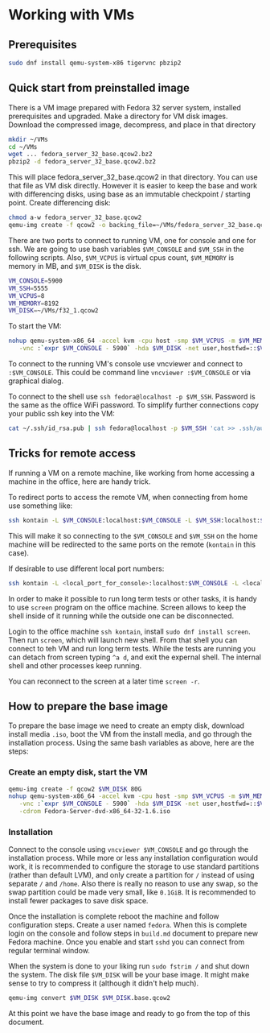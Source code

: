 # Working with VMs

## Prerequisites

```bash
sudo dnf install qemu-system-x86 tigervnc pbzip2
```

## Quick start from preinstalled image

There is a VM image prepared with Fedora 32 server system, installed prerequisites and upgraded.
Make a directory for VM disk images.
Download the compressed image, decompress, and place in that directory

```bash
mkdir ~/VMs
cd ~/VMs
wget ... fedora_server_32_base.qcow2.bz2
pbzip2 -d fedora_server_32_base.qcow2.bz2
```

This will place fedora_server_32_base.qcow2 in that directory.
You can use that file as VM disk directly.
However it is easier to keep the base and work with differencing disks,
using base as an immutable checkpoint / starting point.
Create differencing disk:

```bash
chmod a-w fedora_server_32_base.qcow2
qemu-img create -f qcow2 -o backing_file=~/VMs/fedora_server_32_base.qcow2 ~/VMs/f32_1.qcow2
```

There are two ports to connect to running VM, one for console and one for ssh.
We are going to use bash variables `$VM_CONSOLE` and `$VM_SSH` in the following scripts.
Also, `$VM_VCPUS` is virtual cpus count, `$VM_MEMORY` is memory in MB, and `$VM_DISK` is the disk.

```bash
VM_CONSOLE=5900
VM_SSH=5555
VM_VCPUS=8
VM_MEMORY=8192
VM_DISK=~/VMs/f32_1.qcow2
```

To start the VM:

```bash
nohup qemu-system-x86_64 -accel kvm -cpu host -smp $VM_VCPUS -m $VM_MEMORY \
   -vnc :`expr $VM_CONSOLE - 5900` -hda $VM_DISK -net user,hostfwd=::$VM_SSH-:22 -net nic &
```

To connect to the running VM's console use vncviewer and connect to `:$VM_CONSOLE`.
This could be command line `vncviewer :$VM_CONSOLE` or via graphical dialog.

To connect to the shell use `ssh fedora@localhost -p $VM_SSH`.
Password is the same as the office WiFi password.
To simplify further connections copy your public ssh key into the VM:

```bash
cat ~/.ssh/id_rsa.pub | ssh fedora@localhost -p $VM_SSH 'cat >> .ssh/authorized_keys'
```

## Tricks for remote access

If running a VM on a remote machine,
like working from home accessing a machine in the office,
here are handy trick.

To redirect ports to access the remote VM,
when connecting from home use something like:

```bash
ssh kontain -L $VM_CONSOLE:localhost:$VM_CONSOLE -L $VM_SSH:localhost:$VM_SSH
```

This will make it so connecting to the `$VM_CONSOLE` and `$VM_SSH` on the home machine
will be redirected to the same ports on the remote (`kontain` in this case).

If desirable to use different local port numbers:

```bash
ssh kontain -L <local_port_for_console>:localhost:$VM_CONSOLE -L <local_port_for_ssh>:localhost:$VM_SSH
```

In order to make it possible to run long term tests or other tasks,
it is handy to use `screen` program on the office machine.
Screen allows to keep the shell inside of it running while the outside one can be disconnected.

Login to the office machine `ssh kontain`, install `sudo dnf install screen`.
Then run `screen`, which will launch new shell.
From that shell you can connect to teh VM and run long term tests.
While the tests are running you can detach from screen typing `^a d`, and exit the expernal shell.
The internal shell and other processes keep running.

You can reconnect to the screen at a later time `screen -r`.


## How to prepare the base image

To prepare the base image we need to create an empty disk,
download install media `.iso`,
boot the VM from the install media,
and go through the installation process.
Using the same bash variables as above, here are the steps:

### Create an empty disk, start the VM

```bash
qemu-img create -f qcow2 $VM_DISK 80G
nohup qemu-system-x86_64 -accel kvm -cpu host -smp $VM_VCPUS -m $VM_MEMORY \
   -vnc :`expr $VM_CONSOLE - 5900` -hda $VM_DISK -net user,hostfwd=::$VM_SSH-:22 -net nic \
   -cdrom Fedora-Server-dvd-x86_64-32-1.6.iso
```

### Installation

Connect to the console using `vncviewer $VM_CONSOLE` and go through the installation process.
While more or less any installation configuration would work,
it is recommended to configure the storage to use standard partitions (rather than default LVM),
and only create a partition for `/` instead of using separate `/` and `/home`.
Also there is really no reason to use any swap,
so the swap partition could be made very small,
like `0.1GiB`.
It is recommended to install fewer packages to save disk space.

Once the installation is complete reboot the machine and follow configuration steps.
Create a user named `fedora`.
When this is complete login on the console
and follow steps in `build.md` document to prepare new Fedora machine.
Once you enable and start `sshd` you can connect from regular terminal window.

When the system is done to your liking run `sudo fstrim /` and shut down the system.
The disk file `$VM_DISK` will be your base image.
It might make sense to try to compress it (although it didn't help much).

```bash
qemu-img convert $VM_DISK $VM_DISK.base.qcow2
```

At this point we have the base image and ready to go from the top of this document.
